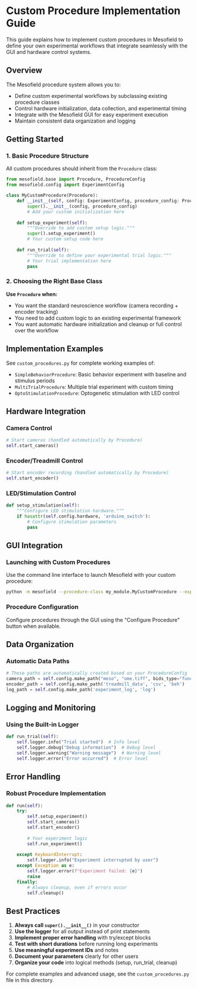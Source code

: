 # Custom Procedure Implementation Guide

This guide explains how to implement custom procedures in Mesofield to define your own experimental workflows that integrate seamlessly with the GUI and hardware control systems.

## Overview

The Mesofield procedure system allows you to:
- Define custom experimental workflows by subclassing existing procedure classes
- Control hardware initialization, data collection, and experimental timing
- Integrate with the Mesofield GUI for easy experiment execution
- Maintain consistent data organization and logging

## Getting Started

### 1. Basic Procedure Structure

All custom procedures should inherit from the `Procedure` class:

```python
from mesofield.base import Procedure, ProcedureConfig
from mesofield.config import ExperimentConfig

class MyCustomProcedure(Procedure):
    def __init__(self, config: ExperimentConfig, procedure_config: ProcedureConfig = None):
        super().__init__(config, procedure_config)
        # Add your custom initialization here
        
    def setup_experiment(self):
        """Override to add custom setup logic."""
        super().setup_experiment()
        # Your custom setup code here
        
    def run_trial(self):
        """Override to define your experimental trial logic."""
        # Your trial implementation here
        pass
```

### 2. Choosing the Right Base Class

**Use `Procedure` when:**
- You want the standard neuroscience workflow (camera recording + encoder tracking)
- You need to add custom logic to an existing experimental framework
- You want automatic hardware initialization and cleanup or full control over the workflow

## Implementation Examples

See `custom_procedures.py` for complete working examples of:
- `SimpleBehaviorProcedure`: Basic behavior experiment with baseline and stimulus periods
- `MultiTrialProcedure`: Multiple trial experiment with custom timing
- `OptoStimulationProcedure`: Optogenetic stimulation with LED control

## Hardware Integration

### Camera Control
```python
# Start cameras (handled automatically by Procedure)
self.start_cameras()
```

### Encoder/Treadmill Control
```python
# Start encoder recording (handled automatically by Procedure)
self.start_encoder()
```

### LED/Stimulation Control
```python
def setup_stimulation(self):
    """Configure LED stimulation hardware."""
    if hasattr(self.config.hardware, 'arduino_switch'):
        # Configure stimulation parameters
        pass
```

## GUI Integration

### Launching with Custom Procedures

Use the command line interface to launch Mesofield with your custom procedure:

```bash
python -m mesofield --procedure-class my_module.MyCustomProcedure --experiment-id exp_001
```

### Procedure Configuration

Configure procedures through the GUI using the "Configure Procedure" button when available.

## Data Organization

### Automatic Data Paths
```python
# These paths are automatically created based on your ProcedureConfig
camera_path = self.config.make_path("meso", "ome.tiff", bids_type="func")
encoder_path = self.config.make_path('treadmill_data', 'csv', 'beh')
log_path = self.config.make_path('experiment_log', 'log')
```

## Logging and Monitoring

### Using the Built-in Logger
```python
def run_trial(self):
    self.logger.info("Trial started")  # Info level
    self.logger.debug("Debug information")  # Debug level
    self.logger.warning("Warning message")  # Warning level
    self.logger.error("Error occurred")  # Error level
```

## Error Handling

### Robust Procedure Implementation
```python
def run(self):
    try:
        self.setup_experiment()
        self.start_cameras()
        self.start_encoder()
        
        # Your experiment logic
        self.run_experiment()
        
    except KeyboardInterrupt:
        self.logger.info("Experiment interrupted by user")
    except Exception as e:
        self.logger.error(f"Experiment failed: {e}")
        raise
    finally:
        # Always cleanup, even if errors occur
        self.cleanup()
```

## Best Practices

1. **Always call `super().__init__()`** in your constructor
2. **Use the logger** for all output instead of print statements
3. **Implement proper error handling** with try/except blocks
4. **Test with short durations** before running long experiments
5. **Use meaningful experiment IDs** and notes
6. **Document your parameters** clearly for other users
7. **Organize your code** into logical methods (setup, run_trial, cleanup)

For complete examples and advanced usage, see the `custom_procedures.py` file in this directory.